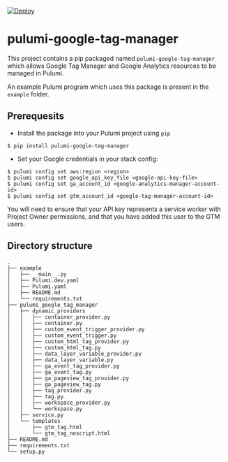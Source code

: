 [![Deploy](https://get.pulumi.com/new/button.svg)](https://app.pulumi.com/new)

# pulumi-google-tag-manager

This project contains a pip packaged named `pulumi-google-tag-manager` which allows Google Tag Manager and Google Analytics resources to be managed in Pulumi.

An example Pulumi program which uses this package is present in the `example` folder.

## Prerequesits

* Install the package into your Pulumi project using `pip`
```
$ pip install pulumi-google-tag-manager
```


* Set your Google credentials in your stack config:

```
$ pulumi config set aws:region <region>
$ pulumi config set google_api_key_file <google-api-key-file>
$ pulumi config set ga_account_id <google-analytics-manager-account-id>
$ pulumi config set gtm_account_id <google-tag-manager-account-id>
```

You will need to ensure that your API key represents a service worker with Project Owner permissions, and that you have added this user to the GTM users.


## Directory structure

```
.
├── example
│   ├── __main__.py
│   ├── Pulumi.dev.yaml
│   ├── Pulumi.yaml
│   ├── README.md
│   └── requirements.txt
├── pulumi_google_tag_manager
│   ├── dynamic_providers
│   │   ├── container_provider.py
│   │   ├── container.py
│   │   ├── custom_event_trigger_provider.py
│   │   ├── custom_event_trigger.py
│   │   ├── custom_html_tag_provider.py
│   │   ├── custom_html_tag.py
│   │   ├── data_layer_variable_provider.py
│   │   ├── data_layer_variable.py
│   │   ├── ga_event_tag_provider.py
│   │   ├── ga_event_tag.py
│   │   ├── ga_pageview_tag_provider.py
│   │   ├── ga_pageview_tag.py
│   │   ├── tag_provider.py
│   │   ├── tag.py
│   │   ├── workspace_provider.py
│   │   └── workspace.py
│   ├── service.py
│   └── templates
│       ├── gtm_tag.html
│       └── gtm_tag_noscript.html
├── README.md
├── requirements.txt
└── setup.py
```
